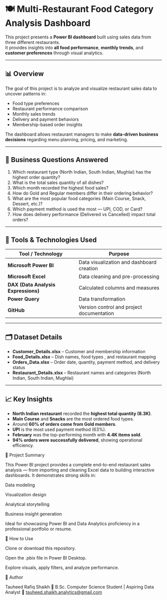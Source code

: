 # 🍽️ Multi-Restaurant Food Category Analysis Dashboard

This project presents a **Power BI dashboard** built using sales data from three different restaurants.  
It provides insights into **all food performance**, **monthly trends**, and **customer preferences** through visual analytics.

---

## 📊 Overview

The goal of this project is to analyze and visualize restaurant sales data to uncover patterns in:
- Food type preferences 
- Restaurant performance comparison
- Monthly sales trends
- Delivery and payment behaviors
- Membership-based order insights

The dashboard allows restaurant managers to make **data-driven business decisions** regarding menu planning, pricing, and marketing.

---

## 🧠 Business Questions Answered

1. Which restaurant type (North Indian, South Indian, Mughlai) has the highest order quantity?  
2. What is the total sales quantity of all dishes?  
3. Which month recorded the highest food sales?  
4. How do Gold and Regular members differ in their ordering behavior?  
5. What are the most popular food categories (Main Course, Snack, Dessert, etc.)?  
6. Which payment method is used the most — UPI, COD, or Card?  
7. How does delivery performance (Delivered vs Cancelled) impact total orders?

---

## 🧰 Tools & Technologies Used

| Tool / Technology | Purpose |
|--------------------|----------|
| **Microsoft Power BI** | Data visualization and dashboard creation |
| **Microsoft Excel** | Data cleaning and pre-processing |
| **DAX (Data Analysis Expressions)** | Calculated columns and measures |
| **Power Query** | Data transformation |
| **GitHub** | Version control and project documentation |

---

## 🗂️ Dataset Details

- **Customer_Details.xlsx** – Customer and membership information  
- **Food_Details.xlsx** – Dish names, food types , and restaurant mapping  
- **Orders_Data.xlsx** – Order date, quantity, payment method, and delivery status  
- **Restaurant_Details.xlsx** – Restaurant names and categories (North Indian, South Indian, Mughlai)

---

## 📈 Key Insights

- **North Indian restaurant** recorded the **highest total quantity (8.3K)**.  
- **Main Course** and **Snacks** are the most ordered food types.  
- Around **60% of orders come from Gold members**.  
- **UPI** is the most used payment method (63%).  
- **February** was the top-performing month with **4.4K items sold**.  
- **94% orders were successfully delivered**, showing operational efficiency.

🏁 Project Summary

This Power BI project provides a complete end-to-end restaurant sales analysis — from importing and cleaning Excel data to building interactive dashboards.
It demonstrates strong skills in:

Data modeling

Visualization design

Analytical storytelling

Business insight generation

Ideal for showcasing Power BI and Data Analytics proficiency in a professional portfolio or resume.


🚀 How to Use

Clone or download this repository.

Open the .pbix file in Power BI Desktop.

Explore visuals, apply filters, and analyze performance.

💼 Author

Tauheed Rafiq Shaikh
📍 B.Sc. Computer Science Student | Aspiring Data Analyst
📧 tauheed.shaikh.analytics@gmail.com
